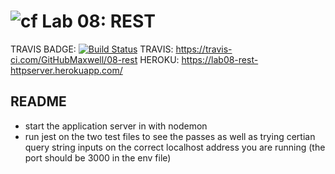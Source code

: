 ![cf](https://i.imgur.com/7v5ASc8.png) Lab 08: REST
======


TRAVIS BADGE: [![Build Status](https://travis-ci.com/GitHubMaxwell/08-rest.svg?branch=master)](https://travis-ci.com/GitHubMaxwell/08-rest)
TRAVIS: https://travis-ci.com/GitHubMaxwell/08-rest 
HEROKU: https://lab08-rest-httpserver.herokuapp.com/ 

## README

* start the application server in with nodemon
* run jest on the two test files to see the passes as well as trying certian query string inputs on the correct localhost address you are running (the port should be 3000 in the env file)

